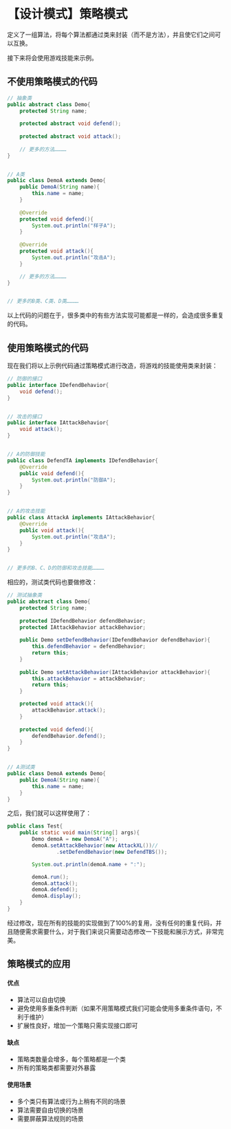# 【设计模式】策略模式
定义了一组算法，将每个算法都通过类来封装（而不是方法），并且使它们之间可以互换。

接下来将会使用游戏技能来示例。

## 不使用策略模式的代码
```java
// 抽象类
public abstract class Demo{
	protected String name;
 
	protected abstract void defend();
 
	protected abstract void attack();
 
    // 更多的方法…………
}


// A类
public class DemoA extends Demo{
    public DemoA(String name){
		this.name = name;
	}
 
	@Override
	protected void defend(){
		System.out.println("样子A");
	}
 
	@Override
	protected void attack(){
		System.out.println("攻击A");
	}

    // 更多的方法…………
}


// 更多的B类、C类、D类…………
```
以上代码的问题在于，很多类中的有些方法实现可能都是一样的，会造成很多重复的代码。

## 使用策略模式的代码
现在我们将以上示例代码通过策略模式进行改造，将游戏的技能使用类来封装：
```java
// 防御的接口
public interface IDefendBehavior{
	void defend();
}


// 攻击的接口
public interface IAttackBehavior{
	void attack();
}


// A的防御技能
public class DefendTA implements IDefendBehavior{
	@Override
	public void defend(){
		System.out.println("防御A");
	}
}


// A的攻击技能
public class AttackA implements IAttackBehavior{
	@Override
	public void attack(){
		System.out.println("攻击A");
	}
}


// 更多的B、C、D的防御和攻击技能…………
```
相应的，测试类代码也要做修改：
```java
// 测试抽象类
public abstract class Demo{
	protected String name;
 
	protected IDefendBehavior defendBehavior;
	protected IAttackBehavior attackBehavior;
 
	public Demo setDefendBehavior(IDefendBehavior defendBehavior){
		this.defendBehavior = defendBehavior;
		return this;
	}
 
	public Demo setAttackBehavior(IAttackBehavior attackBehavior){
		this.attackBehavior = attackBehavior;
		return this;
	}

	protected void attack(){
		attackBehavior.attack();
	}
 
	protected void defend(){
		defendBehavior.defend();
	}
}


// A测试类
public class DemoA extends Demo{
	public DemoA(String name){
		this.name = name;
	}
}
```
之后，我们就可以这样使用了：
```java
public class Test{
	public static void main(String[] args){
		Demo demoA = new DemoA("A");
		demoA.setAttackBehavior(new AttackXL())//
				.setDefendBehavior(new DefendTBS());

		System.out.println(demoA.name + ":");

		demoA.run();
		demoA.attack();
		demoA.defend();
		demoA.display();
	}
}
```
经过修改，现在所有的技能的实现做到了100%的复用，没有任何的重复代码，并且随便需求需要什么，对于我们来说只需要动态修改一下技能和展示方式，非常完美。

## 策略模式的应用

#### 优点
* 算法可以自由切换
* 避免使用多重条件判断（如果不用策略模式我们可能会使用多重条件语句，不利于维护）
* 扩展性良好，增加一个策略只需实现接口即可

#### 缺点
* 策略类数量会增多，每个策略都是一个类
* 所有的策略类都需要对外暴露

#### 使用场景
* 多个类只有算法或行为上稍有不同的场景
* 算法需要自由切换的场景
* 需要屏蔽算法规则的场景